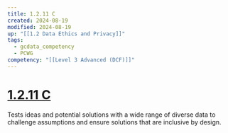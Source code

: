 ```yaml
---
title: 1.2.11 C
created: 2024-08-19
modified: 2024-08-19
up: "[[1.2 Data Ethics and Privacy]]"
tags:
  - gcdata_competency
  - PCWG
competency: "[[Level 3 Advanced (DCF)]]"
---
```

# [1.2.11 C](1.2.11%20C.md)
Tests ideas and potential solutions with a wide range of diverse data to challenge assumptions and ensure solutions that are inclusive by design.
